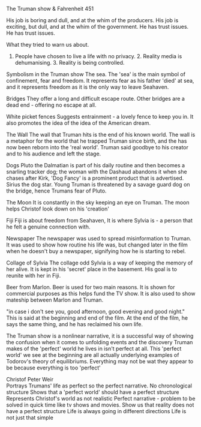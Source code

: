   The Truman show & Fahrenheit 451

 His job is boring and dull, and at the whim of the producers.  His job is exciting, but dull, and at the whim of the government.
 He has trust issues. He has trust issues.

 What they tried to warn us about.

1. People have chosen to live a life with no privacy.
   2. Reality media is dehumanising.
    3. Reality is being controlled.

 Symbolism in the Truman show
 The sea.
 The 'sea' is the main symbol of confinement, fear and freedom.
 It represents fear as his father 'died' at sea, and it represents freedom as it is the only way to leave Seahaven.  

 Bridges
 They offer a long and difficult escape route. Other bridges are a dead end - offering no escape at all.

 White picket fences
 Suggests entrainment - a lovely fence to keep you in. It also promotes the idea of the idea of the American dream.  

 The Wall
 The wall that Truman hits is the end of his known world. The wall is a metaphor for the world that he trapped Truman since birth, and the has now been reborn into the 'real world'. Truman said goodbye to his creator and to his audience and left the stage.

 Dogs
 Pluto the Dalmatian is part of his daily routine and then becomes a snarling tracker dog; the woman with the Dashaud abandons it when she chases after Kirk, 'Dog Fancy' is a prominent product that is advertised. Sirius the dog star. Young Truman is threatened by a savage guard dog on the bridge, hence Trumans fear of Pluto.

 The Moon
 It is constantly in the sky keeping an eye on Truman. The moon helps Christof look down on his 'creation'

 Fiji
 Fiji is about freedom from Seahaven, It is where Sylvia is - a person that he felt a genuine connection with.

 Newspaper
 The newspaper was used to spread misinformation to Truman. It was used to show how routine his life was, but changed later in the film when he doesn't buy a newspaper, signifying how he is starting to rebel.

 Collage of Sylvia
 The collage odd Sylvia is a way of keeping the memory of her alive. It is kept in his 'secret' place in the basement. His goal is to reunite with her in Fiji.

 Beer from Marlon.
 Beer is used for two main reasons. It is shown for commercial purposes as this helps fund the TV show. It is also used to show mateship between Marlon and Truman.  

 "in case i don't see you, good afternoon, good evening and good night."
 This is said at the beginning and end of the film. At the end of the film, he says the same thing, and he has reclaimed his own life.

 The Truman show is a nonlinear narrative, it is a successful way of showing the confusion when it comes to unfolding events and the discovery Truman makes of the 'perfect' world he lives in isn't perfect at all.
 This 'perfect world' we see at the beginning are all actually underlying examples of Todorov's theory of equilibriums. Everything may not be wat they appear to be because everything is too 'perfect'  

 Christof Peter Weir  
 Portrays Trumans' life as perfect so the perfect narrative.    No chronological structure
 Shows that a 'perfect world' should have a perfect structure   Represents Christof's world as not realistic
 Perfect narrative - problem to be solved in quick time like tv shows and movies. Show us that reality does not have a perfect structure
    Life is always going in different directions
    Life is not just that simple
